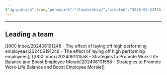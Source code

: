 ```yaml
---
{"dg-publish":true,"permalink":"/leadership/","created":"2025-03-13T15:51:35.315-04:00","updated":"2025-04-08T21:49:14.419-04:00"}
---
```


---

## Leading a team
[[000 Inbox/202406191248 - The effect of laying off high performing employees\|202406191248 - The effect of laying off high performing employees]]
[[000 Inbox/202406101558 - Strategies to Promote Work-Life Balance and Boost Employee Morale\|202406101558 - Strategies to Promote Work-Life Balance and Boost Employee Morale]]